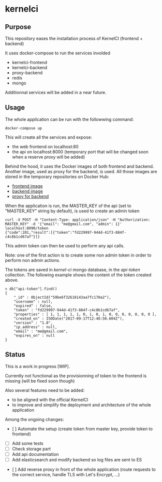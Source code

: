 # kernelci

## Purpose

This repository eases the installation process of KernelCI (frontend + backend)

It uses docker-compose to run the services involded

- kernelci-frontend
- kernelci-backend
- proxy-backend
- redis
- mongo

Additionnal services will be added in a near future.

## Usage

The whole application can be run with the followwing command:

```
docker-compose up
```

This will create all the services and expose:
- the web frontend on localhost:80
- the api on localhost:8000 (temporary port that will be changed soon when a reserve proxy will be added)

Behind the hood, it uses the Docker images of both frontend and backend. Another image, used as proxy for the backend, is used.
All those images are stored in the temporary repositories on Docker Hub:

- [frontend image](https://hub.docker.com/r/lucj/kernelci-frontend)
- [backend image](https://hub.docker.com/r/lucj/kernelci-backend)
- [proxy for backend](https://hub.docker.com/r/lucj/kernelci-proxy-backend)

When the application is run, the MASTER_KEY of the api (set to "MASTER_KEY" string by default), is used to create an admin token

```
curl -X POST -H "Content-Type: application/json" -H "Authorization: MASTER_KEY" -d '{"email": "me@gmail.com", "admin": 1}' localhost:8090/token
{"code":201,"result":[{"token":"fd229997-944d-41f3-884f-c4c8b1cd67af"}]}
```

This admin token can then be used to perform any api calls. 

Note: one of the first action is to create some non admin token in order to perform non admin actions.

The tokens are saved in *kernel-ci* mongo database, in the *api-token* collection. The following example shows the content of the token created above.

```
> db["api-token"].find()
{ 
    "_id" : ObjectId("59be6f32618143aa7fc170a2"),
    "username" : null,
    "expired" : false,
    "token" : "fd229997-944d-41f3-884f-c4c8b1cd67af",
    "properties" : [ 1, 1, 1, 1, 1, 0, 1, 0, 1, 0, 0, 0, 0, 0, 0, 0 ],
    "created_on" : ISODate("2017-09-17T12:48:50.604Z"),
    "version" : "1.0",
    "ip_address" : null,
    "email" : "me@gmail.com",
    "expires_on" : null
}
```

## Status

This is a work in progress [WIP].

Currently not functional as the provisionning of token to the frontend is missing (will be fixed soon though)

Also several features need to be added:
- to be aligned with the official KernelCI
- to improve and simplify the deployment and architecture of the whole application

Among the ongoing changes:

- [ ] Automate the setup (create token from master key, provide token to frontend)
- [ ] Add some tests
- [ ] Check storage part
- [ ] Add api documentation
- [ ] Add elasticsearch and modify backend so log files are sent to ES
- [ ] Add reverse proxy in front of the whole application (route requests to the correct service, handle TLS with Let's Encrypt, ...)
